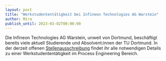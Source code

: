 ```yaml
---
layout: post
title: "Werkstudententätigkeit bei Infineon Technologies AG Warstein"
author: Mira
publish_until: 2023-03-02T00:00:00
---
```

Die Infineon Technologies AG Warstein, unweit von Dortmund, beschäftigt bereits viele aktuell Studierende und Absolvent:innen der TU Dortmund. 
In der derzeit offenen [Stellenausschreibung](/dokumente/ausschreibungen_jobboerse/2023-02-03_infineon.pdf) findet ihr alle notwendigen Details zu einer Werkstudententätigkeit im Process Engineering Bereich.
